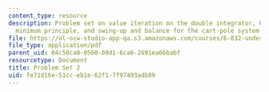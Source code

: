 ```yaml
---
content_type: resource
description: Problem set on value iteration on the double integrator, Pontryagin's
  minimum principle, and swing-up and balance for the cart-pole system.
file: https://ol-ocw-studio-app-qa.s3.amazonaws.com/courses/6-832-underactuated-robotics-spring-2009/fe71d16e51cceb1e62f17f97493adb89_MIT6_832s09_pset02.pdf
file_type: application/pdf
parent_uid: 04c58ca0-0560-b9d1-6ca6-2691ea66babf
resourcetype: Document
title: Problem Set 2
uid: fe71d16e-51cc-eb1e-62f1-7f97493adb89
---
```

